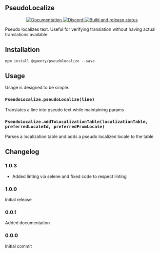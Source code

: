 ## PseudoLocalize
<div align="center">
  <a href="http://quenty.github.io/api/">
    <img src="https://img.shields.io/badge/docs-website-green.svg" alt="Documentation" />
  </a>
  <a href="https://discord.gg/mhtGUS8">
    <img src="https://img.shields.io/badge/discord-nevermore-blue.svg" alt="Discord" />
  </a>
  <a href="https://github.com/Quenty/NevermoreEngine/actions">
    <img src="https://github.com/Quenty/NevermoreEngine/actions/workflows/build.yml/badge.svg" alt="Build and release status" />
  </a>
</div>

Pseudo localizes text. Useful for verifying translation without having actual translations available

## Installation
```
npm install @quenty/pseudolocalize --save
```

## Usage
Usage is designed to be simple.

### `PseudoLocalize.pseudoLocalize(line)`
Translates a line into pseudo text while maintaining params

### `PseudoLocalize.addToLocalizationTable(localizationTable, preferredLocaleId, preferredFromLocale)`
Parses a localization table and adds a pseudo localized locale to the table


## Changelog

### 1.0.3
- Added linting via selene and fixed code to respect linting

### 1.0.0
Initial release

### 0.0.1
Added documentation

### 0.0.0
Initial commit
